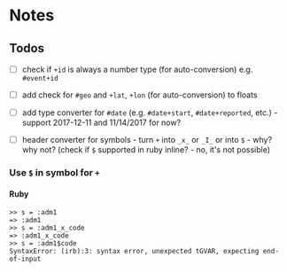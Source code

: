 # Notes

## Todos

- [ ] check if `+id` is always a number type (for auto-conversion) e.g. `#event+id`
- [ ] add check for `#geo` and `+lat`, `+lon` (for auto-conversion) to floats
- [ ] add type converter for `#date` (e.g. `#date+start`, `#date+reported`, etc.) - support 2017-12-11 and 11/14/2017 for now?
- [ ] header converter for symbols - turn `+` into `_x_` or `_I_` or into `$` - why? why not? (check if `$` supported in ruby inline? - no, it's not possible)




### Use `$` in symbol for `+`

#### Ruby

```
>> s = :adm1
=> :adm1
>> s = :adm1_x_code
=> :adm1_x_code
>> s = :adm1$code
SyntaxError: (irb):3: syntax error, unexpected tGVAR, expecting end-of-input
```
